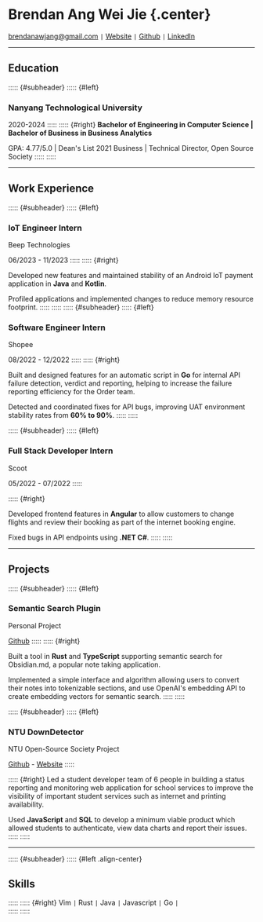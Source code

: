 # Brendan Ang Wei Jie {.center}

brendanawjang@gmail.com <code>&#124;</code> [Website](https://brendanang.dev) <code>&#124;</code> [Github](https://github.com/bbawj) <code>&#124;</code> [LinkedIn](https://linkedin.com/in/brendanawj)  

---

## Education
::::: {#subheader}
::::: {#left}
### Nanyang Technological University

2020-2024
:::::
::::: {#right}
**Bachelor of Engineering in Computer Science | Bachelor of Business in Business Analytics**

GPA: 4.77/5.0 | Dean's List 2021 Business | Technical Director, Open Source Society
:::::
:::::

---

## Work Experience
::::: {#subheader}
::::: {#left}
### IoT Engineer Intern

Beep Technologies

06/2023 - 11/2023
:::::
::::: {#right}

Developed new features and maintained stability of an Android IoT payment application in **Java** and **Kotlin**.

Profiled applications and implemented changes to reduce memory resource footprint.
:::::
:::::
::::: {#subheader}
::::: {#left}
### Software Engineer Intern

Shopee

08/2022 - 12/2022
:::::
::::: {#right}

Built and designed features for an automatic script in **Go** for internal API failure detection, verdict and reporting, helping to increase the failure reporting efficiency for the Order team.

Detected and coordinated fixes for API bugs, improving UAT environment stability rates from **60% to 90%**. 
:::::
:::::

::::: {#subheader}
::::: {#left}
### Full Stack Developer Intern

Scoot

05/2022 - 07/2022
:::::

::::: {#right}

Developed frontend features in **Angular** to allow customers to change flights and review their booking as part of the internet booking engine.

Fixed bugs in API endpoints using **.NET C#**.
:::::
:::::

---

## Projects
::::: {#subheader}
::::: {#left}
### Semantic Search Plugin
Personal Project

[Github](https://github.com/bbawj/obsidian-semantic-search)
:::::
::::: {#right}

Built a tool in **Rust** and **TypeScript** supporting semantic search for Obsidian.md, a popular note taking application. 

Implemented a simple interface and algorithm allowing users to convert their notes into tokenizable sections, and use OpenAI's embedding API to create embedding vectors for semantic search.
:::::
:::::

::::: {#subheader}
::::: {#left}
### NTU DownDetector
NTU Open-Source Society Project 

[Github](https://github.com/bbawj/NTU-Downdetector) - [Website](https://ntu-downdetector.vercel.app/)
:::::

::::: {#right}
Led a student developer team of 6 people in building a status reporting and monitoring web application for school services to improve the visibility of important student services such as internet and printing availability.

Used **JavaScript** and **SQL** to develop a minimum viable product which allowed students to authenticate, view data charts and report their issues.
:::::
:::::

---

::::: {#subheader}
::::: {#left .align-center}
## Skills
:::::
::::: {#right}
Vim <code>&#124;</code> Rust <code>&#124;</code> Java <code>&#124;</code> Javascript <code>&#124;</code> Go <code>&#124;</code>  
:::::
:::::
